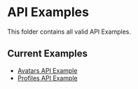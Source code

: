 # API Examples
This folder contains all valid API Examples.

## Current Examples
- [Avatars API Example](https://github.com/RED7Studios/RED7Community-Examples/tree/main/API-Examples/Avatars)
- [Profiles API Example](https://github.com/RED7Studios/RED7Community-Examples/tree/main/API-Examples/Profiles)